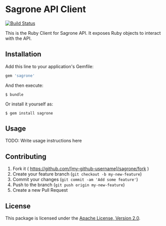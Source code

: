 # Sagrone API Client

[![Build Status](https://travis-ci.org/Sagrone/api-client.svg?branch=master)](https://travis-ci.org/Sagrone/api-client)

This is the Ruby Client for Sagrone API. It exposes Ruby objects to interact with the API.

## Installation

Add this line to your application's Gemfile:

```ruby
gem 'sagrone'
```

And then execute:

    $ bundle

Or install it yourself as:

    $ gem install sagrone

## Usage

TODO: Write usage instructions here

## Contributing

1. Fork it ( https://github.com/[my-github-username]/sagrone/fork )
2. Create your feature branch (`git checkout -b my-new-feature`)
3. Commit your changes (`git commit -am 'Add some feature'`)
4. Push to the branch (`git push origin my-new-feature`)
5. Create a new Pull Request

## License

This package is licensed under the [Apache License, Version 2.0](http://www.apache.org/licenses/LICENSE-2.0).
